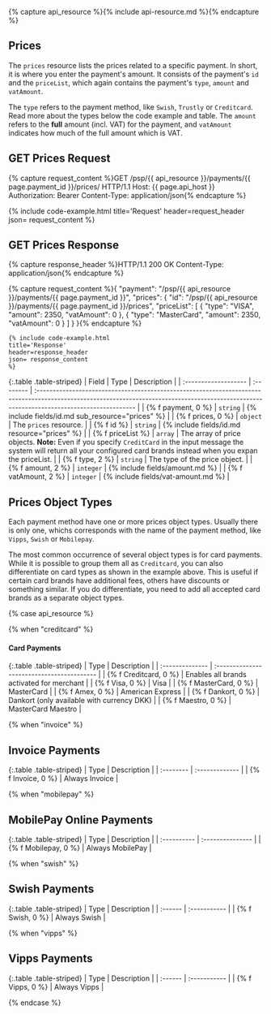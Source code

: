 {% capture api_resource %}{% include api-resource.md %}{% endcapture %}

## Prices

The `prices` resource lists the prices related to a specific payment. In short,
it is where you enter the payment's amount. It consists of the payment's `id`
and the `priceList`, which again contains the payment's `type`, `amount` and
`vatAmount`.

 The `type` refers to the payment method, like `Swish`, `Trustly` or
 `Creditcard`. Read more about the types below the code example and table. The
 `amount` refers to the **full** amount (incl. VAT) for the payment, and
 `vatAmount` indicates how much of the full amount which is VAT.

## GET Prices Request

{% capture request_content %}GET /psp/{{ api_resource }}/payments/{{ page.payment_id }}/prices/ HTTP/1.1
Host: {{ page.api_host }}
Authorization: Bearer <AccessToken>
Content-Type: application/json{% endcapture %}

{% include code-example.html
    title='Request'
    header=request_header
    json= request_content
    %}

## GET Prices Response

{% capture response_header %}HTTP/1.1 200 OK
Content-Type: application/json{% endcapture %}

{% capture request_content %}{
    "payment": "/psp/{{ api_resource }}/payments/{{ page.payment_id }}",
    "prices": {
        "id": "/psp/{{ api_resource }}/payments/{{ page.payment_id }}/prices",
        "priceList": [
            {
                "type": "VISA",
                "amount": 2350,
                "vatAmount": 0
            },
            {
                "type": "MasterCard",
                "amount": 2350,
                "vatAmount": 0
            }
        ]
    }
}{% endcapture %}

    {% include code-example.html
    title='Response'
    header=response_header
    json= response_content
    %}

{:.table .table-striped}
| Field                | Type      | Description                                                                                                                                                                                 |
| :------------------- | :-------- | :------------------------------------------------------------------------------------------------------------------------------------------------------------------------------------------ |
| {% f payment, 0 %}            | `string`  | {% include fields/id.md sub_resource="prices" %}                                                                                                                                 |
| {% f prices, 0 %}             | `object`  | The `prices` resource.                                                                                                                                                                     |
| {% f id %}         | `string`  | {% include fields/id.md resource="prices" %}                                                                                                                                     |
| {% f priceList %}  | `array`   | The array of price objects. **Note:** Even if you specify  `CreditCard`  in the input message the system will return all your configured card brands instead when you expan the priceList. |
| {% f type, 2 %}      | `string`  | The type of the price object.                                                                                                                                                               |
| {% f amount, 2 %}    | `integer` | {% include fields/amount.md %}                                                                                                                                                   |
| {% f vatAmount, 2 %} | `integer` | {% include fields/vat-amount.md %}                                          |

## Prices Object Types

Each payment method have one or more prices object types. Usually there is
only one, whichs corresponds with the name of the payment method, like
`Vipps`, `Swish` or `Mobilepay`.

The most common occurrence of several object types is for card payments. While it
is possible to group them all as `Creditcard`, you can also differentiate on
card types as shown in the example above. This is useful if certain card brands
have additional fees, others have discounts or something similar. If you do
differentiate, you need to add all accepted card brands as a separate object
types.

{% case api_resource %}

{% when "creditcard" %}

#### Card Payments

{:.table .table-striped}
| Type            | Description                                |
| :-------------- | :----------------------------------------- |
| {% f Creditcard, 0 %}    | Enables all brands activated for merchant  |
| {% f Visa, 0 %}          | Visa                                       |
| {% f MasterCard, 0 %}    | MasterCard                                 |
| {% f Amex, 0 %}          | American Express                           |
| {% f Dankort, 0 %}       | Dankort (only available with currency DKK) |
| {% f Maestro, 0 %}       | MasterCard Maestro                         |

{% when "invoice" %}

## Invoice Payments

{:.table .table-striped}
| Type      | Description    |
| :-------- | :------------- |
| {% f Invoice, 0 %} | Always Invoice |

{% when "mobilepay" %}

## MobilePay Online Payments

{:.table .table-striped}
| Type        | Description      |
| :---------- | :--------------- |
| {% f Mobilepay, 0 %} | Always MobilePay |

{% when "swish" %}

## Swish Payments

{:.table .table-striped}
| Type    | Description  |
| :------ | :----------- |
| {% f Swish, 0 %} | Always Swish |

{% when "vipps" %}

## Vipps Payments

{:.table .table-striped}
| Type    | Description  |
| :------ | :----------- |
| {% f Vipps, 0 %} | Always Vipps |

{% endcase %}
